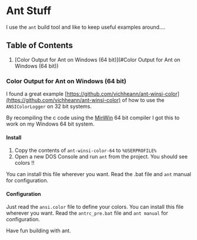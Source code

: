 # Ant Stuff 
I use the `ant` build tool and like to keep useful examples around....

## Table of Contents
1. [Color Output for Ant on Windows (64 bit)](#Color Output for Ant on Windows (64 bit))


### Color Output for Ant on Windows (64 bit)

I found a great example [https://github.com/vichheann/ant-winsi-color](https://github.com/vichheann/ant-winsi-color) of how to use the  `ANSIColorLogger` on 32 bit systems.

By recompiling the c code using the [MinWin](http://mingw-w64.org/doku.php) 64 bit compiler I got this to work on my Windows 64 bit system.

#### Install

1. Copy the contents of `ant-winsi-color-64` to `%USERPROFILE%`
2. Open a new DOS Console and run `ant` from the project. You should see colors !!

You can install this file wherever you want. Read the .bat file and `ant` manual for configuration.

#### Configuration

Just read the `ansi.color` file to define your colors. You can install this file wherever you want. Read the `antrc_pre.bat` file and `ant manual` for configuration.

Have fun building with ant.

